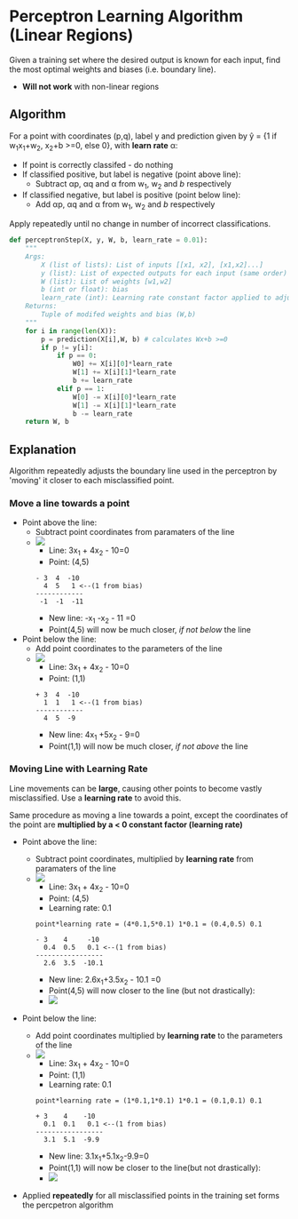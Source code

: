 # Perceptron Learning Algorithm (Linear Regions)
Given a training set where the desired output is known for each input, find the most optimal weights and biases (i.e. boundary line).
* **Will not work** with non-linear regions
## Algorithm
For a point with coordinates (p,q), label y and prediction given by y&#770; = {1 if w<sub>1</sub>x<sub>1</sub>+w<sub>2</sub>, x<sub>2</sub>+b >=0, else 0}, with **learn rate** &alpha;:
* If point is correctly classifed - do nothing
* If classified positive, but label is negative (point above line):
    * Subtract &alpha;p, &alpha;q and &alpha; from w<sub>1</sub>, w<sub>2</sub> and *b* respectively
* If classified negative, but label is positive (point below line):
    * Add &alpha;p, &alpha;q and &alpha; from w<sub>1</sub>, w<sub>2</sub> and *b* respectively

Apply repeatedly until no change in number of incorrect classifications.
```Python
def perceptronStep(X, y, W, b, learn_rate = 0.01):
    """
    Args:
        X (list of lists): List of inputs [[x1, x2], [x1,x2]...]
        y (list): List of expected outputs for each input (same order) i.e. expected output for X[0] = y[0]
        W (list): List of weights [w1,w2]
        b (int or float): bias
        learn_rate (int): Learning rate constant factor applied to adjustments
    Returns:
        Tuple of modifed weights and bias (W,b)
    """
    for i in range(len(X)):
        p = prediction(X[i],W, b) # calculates Wx+b >=0
        if p != y[i]:
            if p == 0:
                W0] += X[i][0]*learn_rate
                W[1] += X[i][1]*learn_rate
                b += learn_rate
            elif p == 1:
                W[0] -= X[i][0]*learn_rate
                W[1] -= X[i][1]*learn_rate
                b -= learn_rate
    return W, b
```
## Explanation
Algorithm repeatedly adjusts the boundary line used in the perceptron by 'moving' it closer to each misclassified point.
### Move a line towards a point
* Point above the line:
    * Subtract point coordinates from paramaters of the line
    * ![](../../images/2018-01-15-11-29-32.png)
        * Line: 3x<sub>1</sub> + 4x<sub>2</sub> - 10=0
        * Point: (4,5)
        ```
        - 3  4  -10
          4  5   1 <--(1 from bias)
        ------------  
         -1  -1  -11
        ```
        * New line: -x<sub>1</sub> -x<sub>2</sub> - 11 =0
        * Point(4,5) will now be much closer, *if not below* the line
* Point below the line:
    * Add point coordinates to the parameters of the line
    * ![](../../images/2018-01-15-11-34-27.png)
        * Line: 3x<sub>1</sub> + 4x<sub>2</sub> - 10=0
        * Point: (1,1)
        ```
        + 3  4  -10
          1  1   1 <--(1 from bias)
        ------------  
          4  5  -9
        ```
        * New line: 4x<sub>1</sub> +5x<sub>2</sub> - 9=0
        * Point(1,1) will now be much closer, *if not above* the line

### Moving Line with Learning Rate
Line movements can be **large**, causing other points to become vastly misclassified. Use a **learning rate** to avoid this.

Same procedure as moving a line towards a point, except the coordinates of the point are **multiplied by a < 0 constant factor (learning rate)**

* Point above the line:
    * Subtract point coordinates, multiplied by **learning rate** from paramaters of the line
    * ![](../../images/2018-01-15-11-29-32.png)
        * Line: 3x<sub>1</sub> + 4x<sub>2</sub> - 10=0
        * Point: (4,5)
        * Learning rate: 0.1
        ```
        point*learning rate = (4*0.1,5*0.1) 1*0.1 = (0.4,0.5) 0.1
        
        - 3    4     -10
          0.4  0.5   0.1 <--(1 from bias)
        -----------------  
          2.6  3.5  -10.1
        ```
        * New line: 2.6x<sub>1</sub>+3.5x<sub>2</sub> - 10.1 =0
        * Point(4,5) will now closer to the line (but not drastically):
        * ![](../../images/2018-01-15-11-45-18.png)

* Point below the line:
    * Add point coordinates multiplied by **learning rate** to the parameters of the line
    * ![](../../images/2018-01-15-11-34-27.png)
        * Line: 3x<sub>1</sub> + 4x<sub>2</sub> - 10=0
        * Point: (1,1)
        * Learning rate: 0.1
        ```
        point*learning rate = (1*0.1,1*0.1) 1*0.1 = (0.1,0.1) 0.1

        + 3    4    -10
          0.1  0.1   0.1 <--(1 from bias)
        -----------------  
          3.1  5.1  -9.9
        ```
        * New line: 3.1x<sub>1</sub>+5.1x<sub>2</sub>-9.9=0
        * Point(1,1) will now be closer to the line(but not drastically):
        * ![](../../images/2018-01-15-11-47-44.png)

* Applied **repeatedly** for all misclassified points in the training set forms the percpetron algorithm